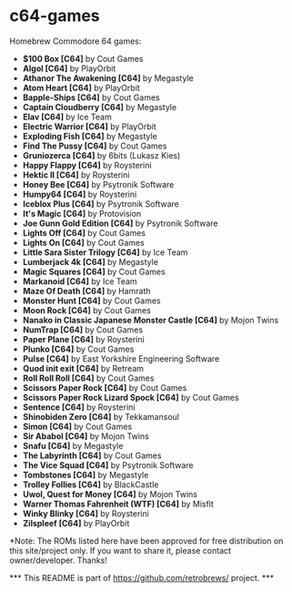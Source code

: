 # c64-games
Homebrew Commodore 64 games:

 - <b>$100 Box [C64]</b> by Cout Games
 - <b>Algol [C64]</b> by PlayOrbit
 - <b>Athanor The Awakening [C64]</b> by Megastyle
 - <b>Atom Heart [C64]</b> by PlayOrbit
 - <b>Bapple-Ships [C64]</b> by Cout Games
 - <b>Captain Cloudberry [C64]</b> by Megastyle
 - <b>Elav [C64]</b> by Ice Team
 - <b>Electric Warrior [C64]</b> by PlayOrbit
 - <b>Exploding Fish [C64]</b> by Megastyle
 - <b>Find The Pussy [C64]</b> by Cout Games
 - <b>Gruniozerca [C64]</b> by 6bits (Lukasz Kies)
 - <b>Happy Flappy [C64]</b> by Roysterini
 - <b>Hektic II [C64]</b> by Roysterini
 - <b>Honey Bee [C64]</b> by Psytronik Software
 - <b>Humpy64 [C64]</b> by Roysterini
 - <b>Iceblox Plus [C64]</b> by Psytronik Software
 - <b>It's Magic [C64]</b> by Protovision
 - <b>Joe Gunn Gold Edition [C64]</b> by Psytronik Software
 - <b>Lights Off [C64]</b> by Cout Games
 - <b>Lights On [C64]</b> by Cout Games
 - <b>Little Sara Sister Trilogy [C64]</b> by Ice Team
 - <b>Lumberjack 4k [C64]</b> by Megastyle
 - <b>Magic Squares [C64]</b> by Cout Games
 - <b>Markanoid [C64]</b> by Ice Team
 - <b>Maze Of Death [C64]</b> by Hamrath
 - <b>Monster Hunt [C64]</b> by Cout Games
 - <b>Moon Rock [C64]</b> by Cout Games
 - <b>Nanako in Classic Japanese Monster Castle [C64]</b> by Mojon Twins
 - <b>NumTrap [C64]</b> by Cout Games
 - <b>Paper Plane [C64]</b> by Roysterini
 - <b>Plunko [C64]</b> by Cout Games
 - <b>Pulse [C64]</b> by East Yorkshire Engineering Software
 - <b>Quod init exit [C64]</b> by Retream
 - <b>Roll Roll Roll [C64]</b> by Cout Games
 - <b>Scissors Paper Rock [C64]</b> by Cout Games
 - <b>Scissors Paper Rock Lizard Spock [C64]</b> by Cout Games
 - <b>Sentence [C64]</b> by Roysterini
 - <b>Shinobiden Zero [C64]</b> by Tekkamansoul
 - <b>Simon [C64]</b> by Cout Games
 - <b>Sir Ababol [C64]</b> by Mojon Twins
 - <b>Snafu [C64]</b> by Megastyle
 - <b>The Labyrinth [C64]</b> by Cout Games
 - <b>The Vice Squad [C64]</b> by Psytronik Software
 - <b>Tombstones [C64]</b> by Megastyle
 - <b>Trolley Follies [C64]</b> by BlackCastle
 - <b>Uwol, Quest for Money [C64]</b> by Mojon Twins
 - <b>Warner Thomas Fahrenheit (WTF) [C64]</b> by Misfit
 - <b>Winky Blinky [C64]</b> by Roysterini
 - <b>Zilspleef [C64]</b> by PlayOrbit


*Note: The ROMs listed here have been approved for free distribution on this site/project only. If you want to share it, please contact owner/developer. Thanks!

*** This README is part of https://github.com/retrobrews/ project. ***
